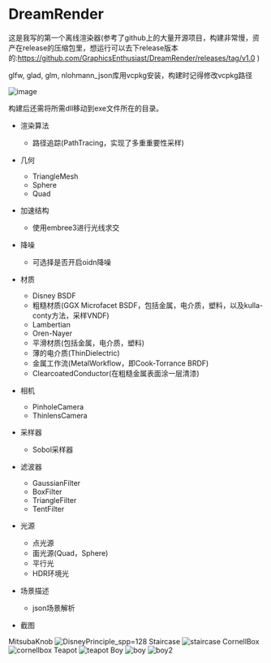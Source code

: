 # DreamRender
这是我写的第一个离线渲染器(参考了github上的大量开源项目，构建非常慢，资产在release的压缩包里，想运行可以去下release版本的:https://github.com/GraphicsEnthusiast/DreamRender/releases/tag/v1.0 )

glfw, glad, glm, nlohmann_json库用vcpkg安装，构建时记得修改vcpkg路径

![image](https://github.com/qaz123w/DreamRender/assets/75780167/99953c96-80ea-4e0d-a902-e892995be9d0)

构建后还需将所需dll移动到exe文件所在的目录。

- 渲染算法
  - 路径追踪(PathTracing，实现了多重重要性采样)

- 几何
  - TriangleMesh
  - Sphere
  - Quad

- 加速结构
  - 使用embree3进行光线求交

- 降噪
  - 可选择是否开启oidn降噪

- 材质
  - Disney BSDF
  - 粗糙材质(GGX Microfacet BSDF，包括金属，电介质，塑料，以及kulla-conty方法，采样VNDF)
  - Lambertian
  - Oren-Nayer
  - 平滑材质(包括金属，电介质，塑料)
  - 薄的电介质(ThinDielectric)
  - 金属工作流(MetalWorkflow，即Cook-Torrance BRDF)
  - ClearcoatedConductor(在粗糙金属表面涂一层清漆)

- 相机
  - PinholeCamera
  - ThinlensCamera

- 采样器
  - Sobol采样器

- 滤波器
  - GaussianFilter
  - BoxFilter
  - TriangleFilter
  - TentFilter

- 光源
  - 点光源
  - 面光源(Quad，Sphere)
  - 平行光
  - HDR环境光

- 场景描述
  - json场景解析

- 截图

MitsubaKnob
![DisneyPrinciple_spp=128](https://github.com/qaz123w/DreamRender/assets/75780167/bfa099a5-f65f-48eb-acf0-280e43ee95c3)
Staircase
![staircase](https://github.com/GraphicsEnthusiast/DreamRender/assets/75780167/f37ba1ac-5446-4d73-a518-7f8578bf80a3)
CornellBox
![cornellbox](https://github.com/GraphicsEnthusiast/DreamRender/assets/75780167/df5032df-9c70-4c59-adfc-113894a689bc)
Teapot
![teapot](https://github.com/GraphicsEnthusiast/DreamRender/assets/75780167/1578a3c0-70d3-4ee2-b1c7-dc5c8896bacd)
Boy
![boy](https://github.com/GraphicsEnthusiast/DreamRender/assets/75780167/9f009d6b-a023-47d3-bbd2-0abaa3c7afd0)
![boy2](https://github.com/GraphicsEnthusiast/DreamRender/assets/75780167/6fb67647-6300-4ad1-832e-9289efc0e00f)

